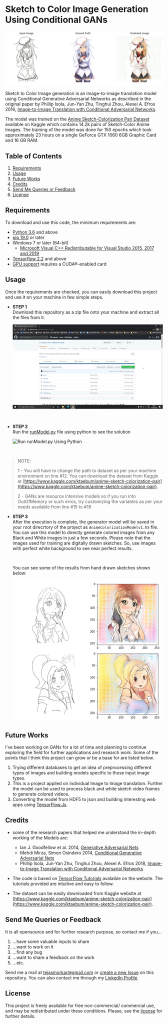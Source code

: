 # Sketch to Color Image Generation Using Conditional GANs

![Sketch to Color Image Generation using Conditional GANs](./assets/outputs.gif)

Sketch to Color Image generation is an image-to-image translation model using Conditional Generative Adversarial Networks as described in the original paper by Phillip Isola, Jun-Yan Zhu, Tinghui Zhou, Alexei A. Efros 2016, [Image-to-Image Translation with Conditional Adversarial Networks](https://arxiv.org/abs/1611.07004).

The model was trained on the [Anime Sketch-Colorization Pair Dataset](https://www.kaggle.com/ktaebum/anime-sketch-colorization-pair) available on Kaggle which contains 14.2k pairs of Sketch-Color Anime Images. The training of the model was done for 150 epochs which took approximately 23 hours on a single GeForce GTX 1060 6GB Graphic Card and 16 GB RAM.

## Table of Contents

1. [Requirements](#requirements)
2. [Usage](#usage)
3. [Future Works](#future-works)
4. [Credits](#credits)
5. [Send Me Queries or Feedback](#send-me-queries-or-feedback)
6. [License](#license)

## Requirements

To download and use this code, the minimum requirements are:

* [Python 3.6](https://www.python.org/downloads/release/python-360/) and above
* [pip 19.0](https://pypi.org/project/pip/) or later
* Windows 7 or later (64-bit)
  * [Microsoft Visual C++ Redistributable for Visual Studio 2015, 2017 and 2019](https://support.microsoft.com/en-us/help/2977003/the-latest-supported-visual-c-downloads)
* [Tensorflow 2.2](https://www.tensorflow.org/install/pip) and above
* [GPU support](https://www.tensorflow.org/install/gpu) requires a CUDA®-enabled card

## Usage

Once the requirements are checked, you can easily download this project and use it on your machine in few simple steps.

* **STEP 1** <br>
    Download this repository as a zip file onto your machine and extract all the files from it.

    ![Download and Extract Zip Folder](./assets/DownloadAndExtractFiles.gif)

    <br>

* **STEP 2** <br>
  Run the [runModel.py](./runModel.py) file using python to see the solution

  ![Run runModel.py Using Python](./assets/RunModelPythonFile.gif)

  <br>

> NOTE:
>
> 1 - You will have to change the path to dataset as per your machine environment on line #12. You can download the dataset from Kaggle at [https://www.kaggle.com/ktaebum/anime-sketch-colorization-pair](https://www.kaggle.com/ktaebum/anime-sketch-colorization-pair).
>  
> 2 - GANs are resource intensive models so if you run into OutOfMemory or such erros, try customizing the variables as per your needs available from line #15 to #19

* **STEP 3** <br>
  After the execution is complete, the generator model will be saved in your root direcrtory of the project as `AnimeColorizationModelv1.h5` file. You can use this model to directly generate colored images from any Black and White images in just a few seconds. Please note that the images used for training are digitally drawn sketches. So, use images with perfect white background to see near perfect results.

  <br>

  You can see some of the results from hand drawn sketches shown below: 

  ![Hand Drawn Sketch to Colored Image Output](./assets/HandDrawnSketchtoColoredImageOutput.png)

## Future Works

I've been working on GANs for a lot of time and planning to continue exploring the field for further applications and research work. Some of the points that I think this project can grow or be a base for are listed below.

1. Trying different databases to get an idea of preprocessing different types of images and building models specific to those input image types.
2. This is a project applied on individual Image to Image translation. Further the model can be used to process black and white sketch video frames to generate colored videos.
3. Converting the model from HDF5 to json and building interesting web apps using [TensorFlow.Js](https://www.tensorflow.org/js).

## Credits

* some of the research papers that helped me understand the in-depth working of the Models are:

  * Ian J. Goodfellow et al. 2014, [Generative Adversarial Nets](https://arxiv.org/pdf/1406.2661.pdf)
  * Mehdi Mirza, Simon Osindero 2014, [Conditional Generative Adversarial Nets](https://arxiv.org/pdf/1411.1784.pdf)
  * Phillip Isola, Jun-Yan Zhu, Tinghui Zhou, Alexei A. Efros 2018, [Image-to-Image Translation with Conditional Adversarial Networks](https://arxiv.org/pdf/1611.07004.pdf)

* The code is based on [TensorFlow Tutorials](https://www.tensorflow.org/tutorials) avalaible on the website. The tutorials provided are intuitive and easy to follow.

* The dataset can be easily downloaded from Kaggle website at [https://www.kaggle.com/ktaebum/anime-sketch-colorization-pair](https://www.kaggle.com/ktaebum/anime-sketch-colorization-pair).

## Send Me Queries or Feedback

It is all opensource and for further research purpose, so contact me if you...

1. ...have some valuable inputs to share
2. ...want to work on it
3. ...find any bug
4. ...want to share a feedback on the work
5. ...etc.

Send me a mail at [tejasmorkar@gmail.com](tejasmorkar@gmail.com) or [create a new Issue](https://github.com/tejasmorkar/sketch-to-color/issues/new) on this repository.
You can also contact me through my [LinkedIn Profile](https://www.linkedin.com/in/tejasmorkar/).

## License

This project is freely available for free non-commercial/ commercial use, and may be redistributed under these conditions. Please, see the [license](./LICENSE) for further details.
